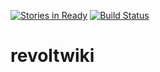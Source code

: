 [![Stories in Ready](https://badge.waffle.io/RadioRevolt/revoltwiki.png?label=ready&title=Ready)](https://waffle.io/RadioRevolt/revoltwiki) [![Build Status](https://travis-ci.org/RadioRevolt/revoltwiki.svg?branch=develop)](https://travis-ci.org/RadioRevolt/revoltwiki)

# revoltwiki 